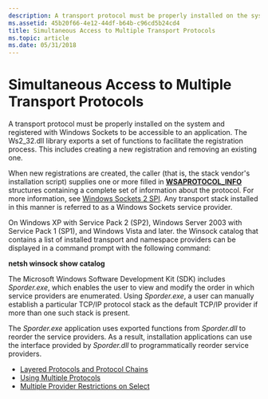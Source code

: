 ```yaml
---
description: A transport protocol must be properly installed on the system and registered with Windows Sockets to be accessible to an application.
ms.assetid: 45b20f66-4e12-44df-b64b-c96cd5b24cd4
title: Simultaneous Access to Multiple Transport Protocols
ms.topic: article
ms.date: 05/31/2018
---
```


# Simultaneous Access to Multiple Transport Protocols

A transport protocol must be properly installed on the system and registered with Windows Sockets to be accessible to an application. The Ws2\_32.dll library exports a set of functions to facilitate the registration process. This includes creating a new registration and removing an existing one.

When new registrations are created, the caller (that is, the stack vendor's installation script) supplies one or more filled in [**WSAPROTOCOL\_INFO**](/windows/win32/api/winsock2/ns-winsock2-wsaprotocol_infoa) structures containing a complete set of information about the protocol. For more information, see [Windows Sockets 2 SPI](about-the-winsock-spi.md). Any transport stack installed in this manner is referred to as a Windows Sockets service provider.

On Windows XP with Service Pack 2 (SP2), Windows Server 2003 with Service Pack 1 (SP1), and Windows Vista and later. the Winsock catalog that contains a list of installed transport and namespace providers can be displayed in a command prompt with the following command:

**netsh winsock show catalog**

The Microsoft Windows Software Development Kit (SDK) includes *Sporder.exe*, which enables the user to view and modify the order in which service providers are enumerated. Using *Sporder.exe*, a user can manually establish a particular TCP/IP protocol stack as the default TCP/IP provider if more than one such stack is present.

The *Sporder.exe* application uses exported functions from *Sporder.dll* to reorder the service providers. As a result, installation applications can use the interface provided by *Sporder.dll* to programmatically reorder service providers.

-   [Layered Protocols and Protocol Chains](layered-protocols-and-protocol-chains-2.md)
-   [Using Multiple Protocols](using-multiple-protocols-2.md)
-   [Multiple Provider Restrictions on Select](multiple-provider-restrictions-on-select-2.md)

 

 
